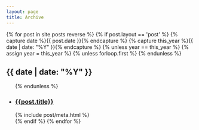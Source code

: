 ```yaml
---
layout: page
title: Archive
---
```


<div class="archives" itemscope itemtype="http://schema.org/Blog">
{% for post in site.posts reverse %}
{% if post.layout == 'post' %}
	{% capture date %}{{ post.date }}{% endcapture %}
  {% capture this_year %}{{ date | date: "%Y" }}{% endcapture %}
  {% unless year == this_year %}
	  {% assign year = this_year %}
	  {% unless forloop.first %}
		  </ul>
	  {% endunless %}
	  <h2 class="year">{{ date | date: "%Y" }}</h2>
	  <ul>
  {% endunless %}
	<li>
    <h3 class="title"><a href="{{ site.baseurl }}{{ post.url }}">{{post.title}}</a></h3>
    {% include post/meta.html %}
	</li>
{% endif %}
{% endfor %}
  </ul>
</div>

